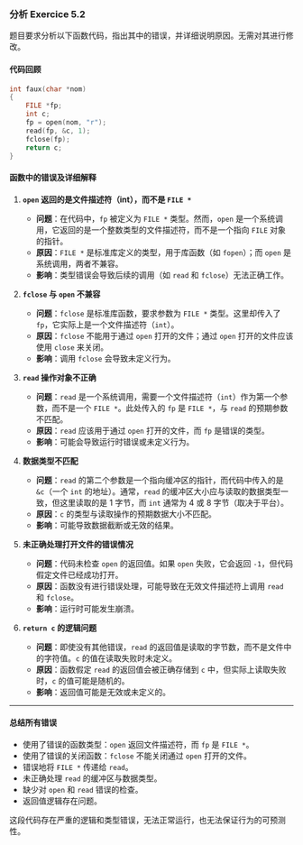 ### **分析 Exercice 5.2**

题目要求分析以下函数代码，指出其中的错误，并详细说明原因。无需对其进行修改。

#### **代码回顾**
```c
int faux(char *nom)
{
    FILE *fp;
    int c;
    fp = open(nom, "r");
    read(fp, &c, 1);
    fclose(fp);
    return c;
}
```

#### **函数中的错误及详细解释**

1. **`open` 返回的是文件描述符（int），而不是 `FILE *`**
   - **问题**：在代码中，`fp` 被定义为 `FILE *` 类型。然而，`open` 是一个系统调用，它返回的是一个整数类型的文件描述符，而不是一个指向 `FILE` 对象的指针。
   - **原因**：`FILE *` 是标准库定义的类型，用于库函数（如 `fopen`）；而 `open` 是系统调用，两者不兼容。
   - **影响**：类型错误会导致后续的调用（如 `read` 和 `fclose`）无法正确工作。

2. **`fclose` 与 `open` 不兼容**
   - **问题**：`fclose` 是标准库函数，要求参数为 `FILE *` 类型。这里却传入了 `fp`，它实际上是一个文件描述符（`int`）。
   - **原因**：`fclose` 不能用于通过 `open` 打开的文件；通过 `open` 打开的文件应该使用 `close` 来关闭。
   - **影响**：调用 `fclose` 会导致未定义行为。

3. **`read` 操作对象不正确**
   - **问题**：`read` 是一个系统调用，需要一个文件描述符（`int`）作为第一个参数，而不是一个 `FILE *`。此处传入的 `fp` 是 `FILE *`，与 `read` 的预期参数不匹配。
   - **原因**：`read` 应该用于通过 `open` 打开的文件，而 `fp` 是错误的类型。
   - **影响**：可能会导致运行时错误或未定义行为。

4. **数据类型不匹配**
   - **问题**：`read` 的第二个参数是一个指向缓冲区的指针，而代码中传入的是 `&c`（一个 `int` 的地址）。通常，`read` 的缓冲区大小应与读取的数据类型一致，但这里读取的是 1 字节，而 `int` 通常为 4 或 8 字节（取决于平台）。
   - **原因**：`c` 的类型与读取操作的预期数据大小不匹配。
   - **影响**：可能导致数据截断或无效的结果。

5. **未正确处理打开文件的错误情况**
   - **问题**：代码未检查 `open` 的返回值。如果 `open` 失败，它会返回 `-1`，但代码假定文件已经成功打开。
   - **原因**：函数没有进行错误处理，可能导致在无效文件描述符上调用 `read` 和 `fclose`。
   - **影响**：运行时可能发生崩溃。

6. **`return c` 的逻辑问题**
   - **问题**：即使没有其他错误，`read` 的返回值是读取的字节数，而不是文件中的字符值。`c` 的值在读取失败时未定义。
   - **原因**：函数假定 `read` 的返回值会被正确存储到 `c` 中，但实际上读取失败时，`c` 的值可能是随机的。
   - **影响**：返回值可能是无效或未定义的。

---

#### **总结所有错误**
- 使用了错误的函数类型：`open` 返回文件描述符，而 `fp` 是 `FILE *`。
- 使用了错误的关闭函数：`fclose` 不能关闭通过 `open` 打开的文件。
- 错误地将 `FILE *` 传递给 `read`。
- 未正确处理 `read` 的缓冲区与数据类型。
- 缺少对 `open` 和 `read` 错误的检查。
- 返回值逻辑存在问题。

这段代码存在严重的逻辑和类型错误，无法正常运行，也无法保证行为的可预测性。
